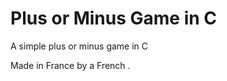 # Plus or Minus Game in C
A simple plus or minus game in C






























































































































Made in France by a French .
